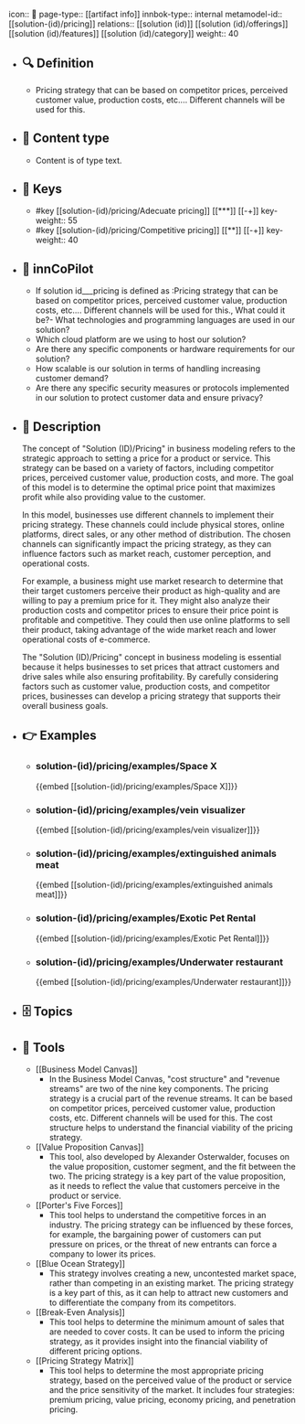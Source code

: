 icon:: 🧿
page-type:: [[artifact info]]
innbok-type:: internal
metamodel-id:: [[solution-(id)/pricing]]
relations:: [[solution (id)]] [[solution (id)/offerings]] [[solution (id)/features]] [[solution (id)/category]]
weight:: 40

- ## 🔍 Definition
  - Pricing strategy that can be based on competitor prices, perceived customer value, production costs, etc.... Different channels will be used for this.
- ## 📰 Content type 
  - Content is of type text.
  
- ## 🔑 Keys
  - #key [[solution-(id)/pricing/Adecuate pricing]] [[***]] [[-+]]
    key-weight:: 55
  - #key [[solution-(id)/pricing/Competitive pricing]] [[**]] [[-+]]
    key-weight:: 40
- ## 🤖 innCoPilot
  - If solution id___pricing is defined as :Pricing strategy that can be based on competitor prices, perceived customer value, production costs, etc.... Different channels will be used for this., What could it be?- What technologies and programming languages are used in our solution?
  - Which cloud platform are we using to host our solution?
  - Are there any specific components or hardware requirements for our solution?
  - How scalable is our solution in terms of handling increasing customer demand?
  - Are there any specific security measures or protocols implemented in our solution to protect customer data and ensure privacy?
- ## 📖 Description
  The concept of "Solution (ID)/Pricing" in business modeling refers to the strategic approach to setting a price for a product or service. This strategy can be based on a variety of factors, including competitor prices, perceived customer value, production costs, and more. The goal of this model is to determine the optimal price point that maximizes profit while also providing value to the customer.
  
  In this model, businesses use different channels to implement their pricing strategy. These channels could include physical stores, online platforms, direct sales, or any other method of distribution. The chosen channels can significantly impact the pricing strategy, as they can influence factors such as market reach, customer perception, and operational costs.
  
  For example, a business might use market research to determine that their target customers perceive their product as high-quality and are willing to pay a premium price for it. They might also analyze their production costs and competitor prices to ensure their price point is profitable and competitive. They could then use online platforms to sell their product, taking advantage of the wide market reach and lower operational costs of e-commerce.
  
  The "Solution (ID)/Pricing" concept in business modeling is essential because it helps businesses to set prices that attract customers and drive sales while also ensuring profitability. By carefully considering factors such as customer value, production costs, and competitor prices, businesses can develop a pricing strategy that supports their overall business goals.
- ## 👉 Examples
  - ### solution-(id)/pricing/examples/Space X
    {{embed [[solution-(id)/pricing/examples/Space X]]}}
  - ### solution-(id)/pricing/examples/vein visualizer
    {{embed [[solution-(id)/pricing/examples/vein visualizer]]}}
  - ### solution-(id)/pricing/examples/extinguished animals meat
    {{embed [[solution-(id)/pricing/examples/extinguished animals meat]]}}
  - ### solution-(id)/pricing/examples/Exotic Pet Rental
    {{embed [[solution-(id)/pricing/examples/Exotic Pet Rental]]}}
  - ### solution-(id)/pricing/examples/Underwater restaurant
    {{embed [[solution-(id)/pricing/examples/Underwater restaurant]]}}
  
- ## 🗄️ Topics
  
- ## 🧰 Tools
  - [[Business Model Canvas]]
    - In the Business Model Canvas, "cost structure" and "revenue streams" are two of the nine key components. The pricing strategy is a crucial part of the revenue streams. It can be based on competitor prices, perceived customer value, production costs, etc. Different channels will be used for this. The cost structure helps to understand the financial viability of the pricing strategy.
  - [[Value Proposition Canvas]]
    - This tool, also developed by Alexander Osterwalder, focuses on the value proposition, customer segment, and the fit between the two. The pricing strategy is a key part of the value proposition, as it needs to reflect the value that customers perceive in the product or service.
  - [[Porter's Five Forces]]
    - This tool helps to understand the competitive forces in an industry. The pricing strategy can be influenced by these forces, for example, the bargaining power of customers can put pressure on prices, or the threat of new entrants can force a company to lower its prices.
  - [[Blue Ocean Strategy]]
    - This strategy involves creating a new, uncontested market space, rather than competing in an existing market. The pricing strategy is a key part of this, as it can help to attract new customers and to differentiate the company from its competitors.
  - [[Break-Even Analysis]]
    - This tool helps to determine the minimum amount of sales that are needed to cover costs. It can be used to inform the pricing strategy, as it provides insight into the financial viability of different pricing options.
  - [[Pricing Strategy Matrix]]
    - This tool helps to determine the most appropriate pricing strategy, based on the perceived value of the product or service and the price sensitivity of the market. It includes four strategies: premium pricing, value pricing, economy pricing, and penetration pricing.

